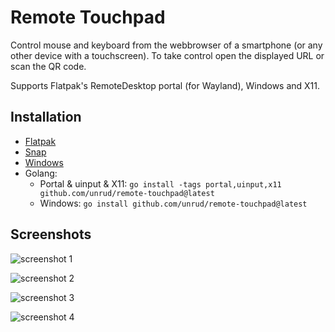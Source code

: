 # Remote Touchpad

Control mouse and keyboard from the webbrowser of a smartphone
(or any other device with a touchscreen).
To take control open the displayed URL or scan the QR code.

Supports Flatpak's RemoteDesktop portal (for Wayland), Windows and X11.

## Installation

* [Flatpak](https://flathub.org/apps/details/com.github.unrud.RemoteTouchpad)
* [Snap](https://snapcraft.io/remote-touchpad)
* [Windows](https://github.com/Unrud/remote-touchpad/releases/latest)
* Golang:
  * Portal & uinput & X11: `go install -tags portal,uinput,x11 github.com/unrud/remote-touchpad@latest`
  * Windows: `go install github.com/unrud/remote-touchpad@latest`

## Screenshots

![screenshot 1](https://raw.githubusercontent.com/Unrud/remote-touchpad/master/screenshots/1.png)

![screenshot 2](https://raw.githubusercontent.com/Unrud/remote-touchpad/master/screenshots/2.png)

![screenshot 3](https://raw.githubusercontent.com/Unrud/remote-touchpad/master/screenshots/3.png)

![screenshot 4](https://raw.githubusercontent.com/Unrud/remote-touchpad/master/screenshots/4.png)
